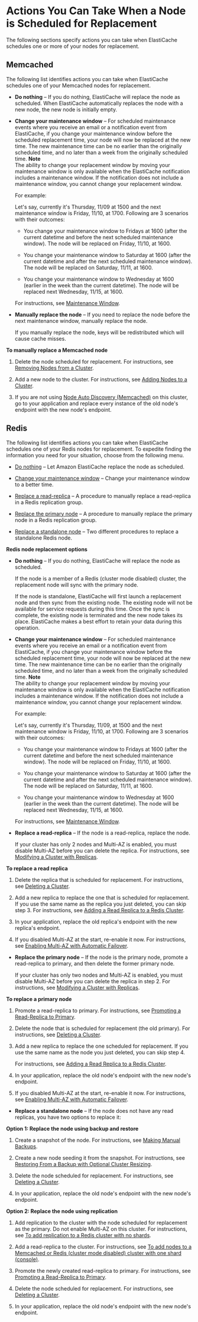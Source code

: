 # Actions You Can Take When a Node is Scheduled for Replacement<a name="CacheNodes.NodeReplacement"></a>

The following sections specify actions you can take when ElastiCache schedules one or more of your nodes for replacement\.

## Memcached<a name="CacheNodes.NodeReplacement.Memcached"></a>

The following list identifies actions you can take when ElastiCache schedules one of your Memcached nodes for replacement\.

+ **Do nothing** – If you do nothing, ElastiCache will replace the node as scheduled\. When ElastiCache automatically replaces the node with a new node, the new node is initially empty\.

+ **Change your maintenance window** – For scheduled maintenance events where you receive an email or a notification event from ElastiCache, if you change your maintenance window before the scheduled replacement time, your node will now be replaced at the new time\. The new maintenance time can be no earlier than the originally scheduled time, and no later than a week from the originally scheduled time\. 
**Note**  
The ability to change your replacement window by moving your maintenance window is only available when the ElastiCache notification includes a maintenance window\. If the notification does not include a maintenance window, you cannot change your replacement window\.

  For example:

  Let's say, currently it's Thursday, 11/09 at 1500 and the next maintenance window is Friday, 11/10, at 1700\. Following are 3 scenarios with their outcomes:

  + You change your maintenance window to Fridays at 1600 \(after the current datetime and before the next scheduled maintenance window\)\. The node will be replaced on Friday, 11/10, at 1600\.

  + You change your maintenance window to Saturday at 1600 \(after the current datetime and after the next scheduled maintenance window\)\. The node will be replaced on Saturday, 11/11, at 1600\.

  + You change your maintenance window to Wednesday at 1600 \(earlier in the week than the current datetime\)\. The node will be replaced next Wednesday, 11/15, at 1600\.

  For instructions, see [Maintenance Window](VersionManagement.MaintenanceWindow.md)\.

+ **Manually replace the node** – If you need to replace the node before the next maintenance window, manually replace the node\.

  If you manually replace the node, keys will be redistributed which will cause cache misses\.

**To manually replace a Memcached node**

  1. Delete the node scheduled for replacement\. For instructions, see [Removing Nodes from a Cluster](Clusters.DeleteNode.md)\. 

  1. Add a new node to the cluster\. For instructions, see [Adding Nodes to a Cluster](Clusters.AddNode.md)\. 

  1. If you are not using [Node Auto Discovery \(Memcached\)](AutoDiscovery.md) on this cluster, go to your application and replace every instance of the old node's endpoint with the new node's endpoint\.

## Redis<a name="CacheNodes.NodeReplacement.Redis"></a>

The following list identifies actions you can take when ElastiCache schedules one of your Redis nodes for replacement\. To expedite finding the information you need for your situation, choose from the following menu\.

+ [Do nothing](#DoNothing) – Let Amazon ElastiCache replace the node as scheduled\.

+ [Change your maintenance window](#ChangeWindow) – Change your maintenance window to a better time\.

+ [Replace a read-replica](#ReplaceReadReplica) – A procedure to manually replace a read\-replica in a Redis replication group\.

+ [Replace the primary node](#ReplacePrimary) – A procedure to manually replace the primary node in a Redis replication group\.

+ [Replace a standalone node](#ReplaceStandalone) – Two different procedures to replace a standalone Redis node\.

**Redis node replacement options**

+ **Do nothing** – If you do nothing, ElastiCache will replace the node as scheduled\. 

  If the node is a member of a Redis \(cluster mode disabled\) cluster, the replacement node will sync with the primary node\.

  If the node is standalone, ElastiCache will first launch a replacement node and then sync from the existing node\. The existing node will not be available for service requests during this time\. Once the sync is complete, the existing node is terminated and the new node takes its place\. ElastiCache makes a best effort to retain your data during this operation\.

+ **Change your maintenance window** – For scheduled maintenance events where you receive an email or a notification event from ElastiCache, if you change your maintenance window before the scheduled replacement time, your node will now be replaced at the new time\. The new maintenance time can be no earlier than the originally scheduled time, and no later than a week from the originally scheduled time\. 
**Note**  
The ability to change your replacement window by moving your maintenance window is only available when the ElastiCache notification includes a maintenance window\. If the notification does not include a maintenance window, you cannot change your replacement window\.

  For example:

  Let's say, currently it's Thursday, 11/09, at 1500 and the next maintenance window is Friday, 11/10, at 1700\. Following are 3 scenarios with their outcomes:

  + You change your maintenance window to Fridays at 1600 \(after the current datetime and before the next scheduled maintenance window\)\. The node will be replaced on Friday, 11/10, at 1600\.

  + You change your maintenance window to Saturday at 1600 \(after the current datetime and after the next scheduled maintenance window\)\. The node will be replaced on Saturday, 11/11, at 1600\.

  + You change your maintenance window to Wednesday at 1600 \(earlier in the week than the current datetime\)\. The node will be replaced next Wednesday, 11/15, at 1600\.

  For instructions, see [Maintenance Window](VersionManagement.MaintenanceWindow.md)\.

+ **Replace a read\-replica** – If the node is a read\-replica, replace the node\.

  If your cluster has only 2 nodes and Multi\-AZ is enabled, you must disable Multi\-AZ before you can delete the replica\. For instructions, see [Modifying a Cluster with Replicas](Replication.Modify.md)\.

**To replace a read replica**

  1. Delete the replica that is scheduled for replacement\. For instructions, see [Deleting a Cluster](Clusters.Delete.md)\.

  1. Add a new replica to replace the one that is scheduled for replacement\. If you use the same name as the replica you just deleted, you can skip step 3\. For instructions, see [Adding a Read Replica to a Redis Cluster](Replication.AddReadReplica.md)\.

  1. In your application, replace the old replica's endpoint with the new replica's endpoint\.

  1. If you disabled Multi\-AZ at the start, re\-enable it now\. For instructions, see [Enabling Multi\-AZ with Automatic Failover](AutoFailover.md#AutoFailover.Enable)\.

+ **Replace the primary node** – If the node is the primary node, promote a read\-replica to primary, and then delete the former primary node\.

  If your cluster has only two nodes and Multi\-AZ is enabled, you must disable Multi\-AZ before you can delete the replica in step 2\. For instructions, see [Modifying a Cluster with Replicas](Replication.Modify.md)\.

**To replace a primary node**

  1. Promote a read\-replica to primary\. For instructions, see [Promoting a Read\-Replica to Primary](Replication.PromoteReplica.md)\.

  1. Delete the node that is scheduled for replacement \(the old primary\)\. For instructions, see [Deleting a Cluster](Clusters.Delete.md)\.

  1. Add a new replica to replace the one scheduled for replacement\. If you use the same name as the node you just deleted, you can skip step 4\.

     For instructions, see [Adding a Read Replica to a Redis Cluster](Replication.AddReadReplica.md)\.

  1. In your application, replace the old node's endpoint with the new node's endpoint\.

  1. If you disabled Multi\-AZ at the start, re\-enable it now\. For instructions, see [Enabling Multi\-AZ with Automatic Failover](AutoFailover.md#AutoFailover.Enable)\.

+ **Replace a standalone node** – If the node does not have any read replicas, you have two options to replace it:

**Option 1: Replace the node using backup and restore**

  1. Create a snapshot of the node\. For instructions, see [Making Manual Backups](backups-manual.md)\.

  1. Create a new node seeding it from the snapshot\. For instructions, see [Restoring From a Backup with Optional Cluster Resizing](backups-restoring.md)\.

  1. Delete the node scheduled for replacement\. For instructions, see [Deleting a Cluster](Clusters.Delete.md)\.

  1. In your application, replace the old node's endpoint with the new node's endpoint\.

**Option 2: Replace the node using replication**

  1. Add replication to the cluster with the node scheduled for replacement as the primary\. Do not enable Multi\-AZ on this cluster\. For instructions, see [To add replication to a Redis cluster with no shards](Clusters.AddNode.md#AddReplication.CON)\.

  1. Add a read\-replica to the cluster\. For instructions, see [To add nodes to a Memcached or Redis \(cluster mode disabled\) cluster with one shard \(console\)](Clusters.AddNode.md#AddNode.CON)\.

  1. Promote the newly created read\-replica to primary\. For instructions, see [Promoting a Read\-Replica to Primary](Replication.PromoteReplica.md)\.

  1. Delete the node scheduled for replacement\. For instructions, see [Deleting a Cluster](Clusters.Delete.md)\.

  1. In your application, replace the old node's endpoint with the new node's endpoint\.